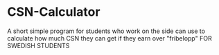 # CSN-Calculator
A short simple program for students who work on the side can use to calculate how much CSN they can get if they earn over "fribelopp" FOR SWEDISH STUDENTS
